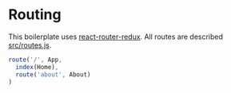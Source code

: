 Routing
=======

This boilerplate uses [react-router-redux](https://github.com/reactjs/react-router-redux).
All routes are described [src/routes.js](./src/routes/index.js).

```js
route('/', App,
  index(Home),
  route('about', About)
)
```
